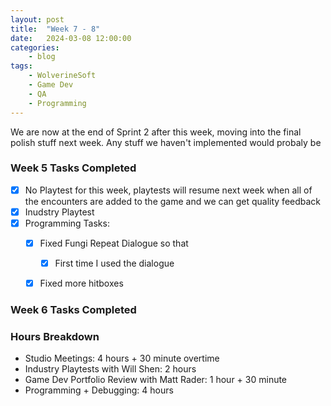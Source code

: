 ```yaml
---
layout: post
title:	"Week 7 - 8"
date:	2024-03-08 12:00:00
categories:
    - blog
tags:
    - WolverineSoft
    - Game Dev
    - QA
    - Programming
---
```


We are now at the end of Sprint 2 after this week, moving into the final polish stuff next week. Any stuff we haven't implemented would probaly be 

### Week 5 Tasks Completed
- [x] No Playtest for this week, playtests will resume next week when all of the encounters are added to the game and we can get quality feedback
- [x] Inudstry Playtest
- [x] Programming Tasks:
  - [x] Fixed Fungi Repeat Dialogue so that 
    - [x] First time I used the dialogue
  - [x] Fixed more hitboxes 


### Week 6 Tasks Completed

### Hours Breakdown
- Studio Meetings: 4 hours + 30 minute overtime
- Industry Playtests with Will Shen: 2 hours 
- Game Dev Portfolio Review with Matt Rader: 1 hour + 30 minute
- Programming + Debugging: 4 hours
